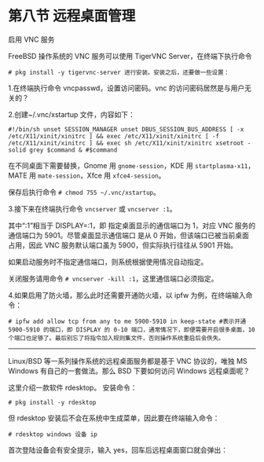 # 第八节 远程桌面管理

启用 VNC 服务 

FreeBSD 操作系统的 VNC 服务可以使用 TigerVNC Server，在终端下执行命令 

```
# pkg install -y tigervnc-server 进行安装。安装之后，还要做一些设置： 
```

1.在终端执行命令 vncpasswd，设置访问密码。vnc 的访问密码居然是与用户无关的？ 

2.创建~/.vnc/xstartup 文件，内容如下： 
```
#!/bin/sh unset SESSION_MANAGER unset DBUS_SESSION_BUS_ADDRESS [ -x /etc/X11/xinit/xinitrc ] && exec /etc/X11/xinit/xinitrc [ -f /etc/X11/xinit/xinitrc ] && exec sh /etc/X11/xinit/xinitrc xsetroot -solid grey $command & #$command 
```
在不同桌面下需要替换，Gnome 用 `gnome-session`，KDE 用 `startplasma-x11`， MATE 用 `mate-session`，Xfce 用 `xfce4-session`。

保存后执行命令 `# chmod 755 ~/.vnc/xstartup`。

3.接下来在终端执行命令 `vncserver` 或 `vncserver :1`。

其中“:1”相当于 DISPLAY=:1，即 
指定桌面显示的通信端口为 1，对应 VNC 服务的通信端口为 5901。尽管桌面显示通信端口 是从 0 开始，但该端口已被当前桌面占用，因此 VNC 服务默认端口虽为 5900，但实际执行往往从 5901 开始。

如果启动服务时不指定通信端口，则系统根据使用情况自动指定。

关闭服务请用命令 `# vncserver -kill :1`，这里通信端口必须指定。 

4.如果启用了防火墙，那么此时还需要开通防火墙，以 ipfw 为例，在终端输入命令： 

```
# ipfw add allow tcp from any to me 5900-5910 in keep-state #表示开通 5900-5910 的端口，即 DISPLAY 的 0-10 端口，通常情况下，即便需要开启很多桌面，10 个端口也足够了。最后别忘了将指令加入规则集文件，否则操作系统重启后会佚失。
```
---------------------------------------
Linux/BSD 等一系列操作系统的远程桌面服务都是基于 VNC 协议的，唯独 MS Windows 有自己的一套做法。那么 BSD 下要如何访问 Windows 远程桌面呢？

这里介绍一款软件 rdesktop。 安装命令：

```
# pkg install -y rdesktop 
```
但 rdesktop 安装后不会在系统中生成菜单，因此要在终端输入命令： 
```
# rdesktop windows 设备 ip 
```
首次登陆设备会有安全提示，输入 yes，回车后远程桌面窗口就会弹出：
